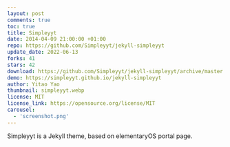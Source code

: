 ```yaml
---
layout: post
comments: true
toc: true
title: Simpleyyt
date: 2014-04-09 21:00:00 +01:00
repo: https://github.com/Simpleyyt/jekyll-simpleyyt
update_date: 2022-06-13
forks: 41
stars: 42
download: https://github.com/Simpleyyt/jekyll-simpleyyt/archive/master.zip
demo: https://simpleyyt.github.io/jekyll-simpleyyt
author: Yitao Yao
thumbnail: simpleyyt.webp
license: MIT
license_link: https://opensource.org/license/MIT
carousel:
  - 'screenshot.png'
---
```


Simpleyyt is a Jekyll theme, based on elementaryOS portal page.
